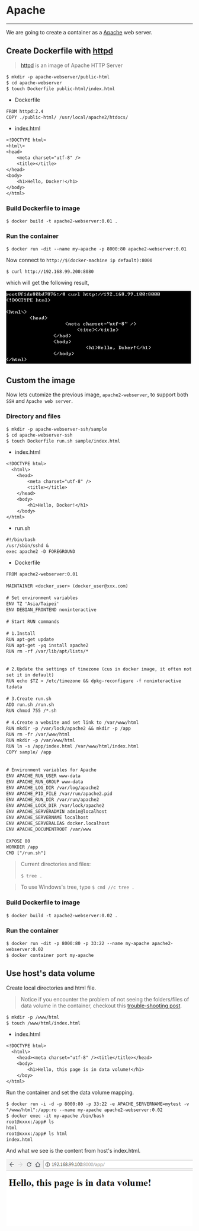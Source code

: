 # Apache
---

We are going to create a container as a [Apache](https://httpd.apache.org/) web server.  

## Create Dockerfile with [httpd](https://hub.docker.com/_/httpd/)

> [httpd](https://hub.docker.com/_/httpd/) is an image of Apache HTTP Server

```
$ mkdir -p apache-webserver/public-html
$ cd apache-webserver
$ touch Dockerfile public-html/index.html
```

* Dockerfile

```
FROM httpd:2.4
COPY ./public-html/ /usr/local/apache2/htdocs/
```

* index.html

```
<!DOCTYPE html>
<html\>
<head>
    <meta charset="utf-8" />
    <title></title>
</head>
<body>
    <h1>Hello, Docker!</h1>
</body> 
</html>
```

### Build Dockerfile to image

```
$ docker build -t apache2-webserver:0.01 .
```

### Run the container

```
$ docker run -dit --name my-apache -p 8000:80 apache2-webserver:0.01
```

Now connect to `http://$(docker-machine ip default):8000`

```
$ curl http://192.168.99.200:8080
```

which will get the following result,

![](assets/001.png)


## Custom the image

Now lets cutomize the previous image, `apache2-webserver`, to support both `SSH` and `Apache web server`.

### Directory and files


```
$ mkdir -p apache-webserver-ssh/sample
$ cd apache-webserver-ssh
$ touch Dockerfile run.sh sample/index.html
```

* index.html

```
<!DOCTYPE html>
  <html\>
    <head>
        <meta charset="utf-8" />
        <title></title>
    </head>
    <body>
        <h1>Hello, Docker!</h1>
    </body> 
</html>
```


* run.sh

```
#!/bin/bash
/usr/sbin/sshd &
exec apache2 -D FOREGROUND
``` 


* Dockerfile

```
FROM apache2-webserver:0.01

MAINTAINER <docker_user> (docker_user@xxx.com)

# Set environment variables
ENV TZ 'Asia/Taipei'
ENV DEBIAN_FRONTEND noninteractive

# Start RUN commands

# 1.Install
RUN apt-get update
RUN apt-get -yq install apache2
RUN rm -rf /var/lib/apt/lists/*


# 2.Update the settings of timezone (cus in docker image, it often not set it in default)
RUN echo $TZ > /etc/timezone && dpkg-reconfigure -f noninteractive tzdata

# 3.Create run.sh
ADD run.sh /run.sh
RUN chmod 755 /*.sh

# 4.Create a website and set link to /var/www/html
RUN mkdir -p /var/lock/apache2 && mkdir -p /app
RUN rm -fr /var/www/html
RUN mkdir -p /var/www/html
RUN ln -s /app/index.html /var/www/html/index.html
COPY sample/ /app


# Environment variables for Apache
ENV APACHE_RUN_USER www-data 
ENV APACHE_RUN_GROUP www-data 
ENV APACHE_LOG_DIR /var/log/apache2 
ENV APACHE_PID_FILE /var/run/apache2.pid
ENV APACHE_RUN_DIR /var/run/apache2 
ENV APACHE_LOCK_DIR /var/lock/apache2 
ENV APACHE_SERVERADMIN admin@localhost 
ENV APACHE_SERVERNAME localhost 
ENV APACHE_SERVERALIAS docker.localhost 
ENV APACHE_DOCUMENTROOT /var/www 

EXPOSE 80
WORKDIR /app
CMD ["/run.sh"]

```



> Current directories and files:
>
> `$ tree .`
> 

> To use Windows's tree, type `$ cmd //c tree .`


### Build Dockerfile to image

```
$ docker build -t apache2-webserver:0.02 .
```

### Run the container

```
$ docker run -dit -p 8000:80 -p 33:22 --name my-apache apache2-webserver:0.02
$ docker container port my-apache
```


## Use host's data volume

Create local directories and html file.

> Notice if you encounter the problem of not seeing the folders/files of data volume in the container, checkout this [trouble-shooting post](http://karatejb.blogspot.com/2018/07/docker-trouble-shooting-cannot-mount.html).

```
$ mkdir -p /www/html
$ touch /www/html/index.html
```

* index.html

```
<!DOCTYPE html>
  <html\>
    <head><meta charset="utf-8" /><title</title></head>
    <body>
        <h1>Hello, this page is in data volume!</h1>
    </boy> 
</html>

```


Run the container and set the data volume mapping.

```
$ docker run -i -d -p 8000:80 -p 33:22 -e APACHE_SERVERNAME=mytest -v "/www/html":/app:ro --name my-apache apache2-webserver:0.02
$ docker exec -it my-apache /bin/bash
root@xxxx:/app# ls
html
root@xxxx:/app# ls html
index.html
```

And what we see is the content from host's index.html.

![](assets/003.png)



